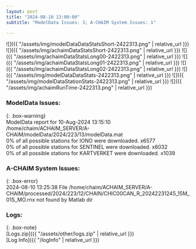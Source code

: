 ```yaml
---
layout: post
title: "2024-08-10 13:00:00"
subtitle: "ModelData Issues: 3; A-CHAIM System Issues: 1"

---
```


![]({{ "/assets/img/modelDataDataStatsShort-2422313.png" | relative_url }})
![]({{ "/assets/img/achaimDataStatsShort-2422313.png" | relative_url }})
![]({{ "/assets/img/achaimDataStatsLong00-2422313.png" | relative_url }})
![]({{ "/assets/img/achaimDataStatsLong01-2422313.png" | relative_url }})
![]({{ "/assets/img/achaimDataStatsLong02-2422313.png" | relative_url }})
![]({{ "/assets/img/modelDataDataStats-2422313.png" | relative_url }})
![]({{ "/assets/img/modelDataStationStats-2422313.png" | relative_url }})
![]({{ "/assets/img/achaimRunTime-2422313.png" | relative_url }})


### ModelData Issues:  
  
{: .box-warning}  
 ModelData report for 10-Aug-2024 13:15:10   
 /home/chaim/ACHAIM_SERVER/A-CHAIM/modelData/2024/223/13/modelData.mat   
 0% of all possible stations for IONO were downloaded. x6577   
 0% of all possible stations for SENTINEL were downloaded. x6032   
 0% of all possible stations for KARTVERKET were downloaded. x1039   
  
### A-CHAIM System Issues:  
  
{: .box-error}  
2024-08-10 13:25:38 File /home/chaim/ACHAIM_SERVER/A-CHAIM/processed/2024/223/12/CHAIN/CHIC00CAN_R_20242231245_15M_01S_MO.rnx not found by Matlab dir  

### Logs:  
  
{: .box-note}  
[Logs.zip]({{ "/assets/other/logs.zip" | relative_url }})  
[Log Info]({{ "/logInfo" | relative_url }})  

